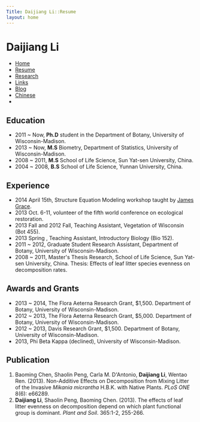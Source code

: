 ```yaml
---
Title: Daijiang Li::Resume
layout: home
---
```



  
  <h1 class="sitename">Daijiang Li</h1>
  <ul class="nav pills">
  <li><a href="/"><i class="fa fa-home fa-fw"></i> Home</a></li>
  <li class="active"><a href="resume.html" title="Curriculumn Vitae"><i class="fa fa-book fa-fw"></i> Resume</a></li>
  <li><a href="research.html" title="Research"><i class="fa fa-flask fa-fw"></i> Research</a></li>
  <li><a href="links.html" title="Useful links"><i class="fa fa-suitcase fa-fw"></i> Links</a></li>
  <li><a href="/en/"><i class="fa fa-sitemap fa-fw"></i> Blog</a></li>
  <li><a href="/cn/"><i class="fa fa-sitemap fa-fw"></i> Chinese</a></li>
  <li><a href="README.html"><i class="fa fa-info-circle fa-fw"></i> </a></li>
</ul>

## Education
+  2011 ~ Now, **Ph.D** student in the Department of Botany, University of Wisconsin-Madison.
+  2013 ~ Now, **M.S** Biometry, Department of Statistics, University of Wisconsin-Madison.
+  2008 ~ 2011, **M.S** School of Life Science, Sun Yat-sen University, China.
+  2004 ~ 2008, **B.S** School of Life Science, Yunnan University, China.

## Experience
+  2014 April 15th, Structure Equation Modeling workshop taught by [James Grace](https://profile.usgs.gov/gracej).
+  2013 Oct. 6-11, volunteer of the fifth world conference on ecological restoration.
+  2013 Fall and 2012 Fall, Teaching Assistant, Vegetation of Wisconsin (Bot 455).
+  2013 Spring , Teaching Assistant, Introductory Biology (Bio 152).
+  2011 ~ 2012, Graduate Student Research Assistant, Department of Botany, University of Wisconsin-Madison.
+  2008 ~ 2011, Master's Thesis Research, School of Life Science, Sun Yat-sen University, China. Thesis: Effects of leaf litter species evenness on decomposition rates.
     
## Awards and Grants
+ 2013 ~ 2014, The Flora Aeterna Research Grant, $1,500. Department of Botany, University of Wisconsin-Madison.
+ 2012 ~ 2013, The Flora Aeterna Research Grant, $5,000. Department of Botany, University of Wisconsin-Madison.
+ 2012 ~ 2013, Davis Research Grant, $1,500. Department of Botany, University of Wisconsin-Madison. 
+ 2013, Phi Beta Kappa (declined), University of Wisconsin-Madison.

## Publication
 1. Baoming Chen, Shaolin Peng, Carla M. D'Antonio, **Daijiang Li**, Wentao Ren. (2013). Non-Additive Effects on Decomposition from Mixing Litter of the Invasive *Mikania micrantha* H.B.K. with Native Plants. *PLoS ONE* 8(6): e66289. <a href="http://www.plosone.org/article/info%3Adoi%2F10.1371%2Fjournal.pone.0066289"><i class="fa fa-unlock"></i></a>
 2. **Daijiang Li**, Shaolin Peng, Baoming Chen. (2013). The effects of leaf litter evenness on decomposition depend on which plant functional group is dominant. *Plant and Soil*. 365:1-2, 255-266. <a href="/pdf/D_Li_2012_plantsoil.pdf"><i class="fa fa-download"></i></a>
 


